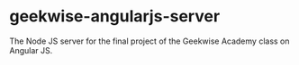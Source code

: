 geekwise-angularjs-server
=========================

The Node JS server for the final project of the Geekwise Academy class on Angular JS.
